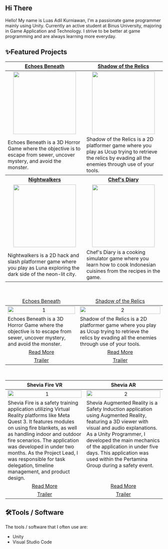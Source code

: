 ## Hi There
Hello! My name is Luas Adil Kurniawan, I'm a passionate game programmer mainly using Unity. Currently an active student at Binus University, majoring in Game Application and Technology. I strive to be better at game programming and are always learning more everyday.


## ✨Featured Projects
<table>
    <tr>
      <th width="500px" align="center"> <a href="https://github.com/Redacted-Studio/HorrorGame">Echoes Beneath</th>
      <th width="500px" align="center"> <a href="https://github.com/hooksun/Shadow-of-the-Relics">Shadow of the Relics</th>
    </tr>
  <tbody>
  <tr width="500px" align="center">
  <td><img src="https://github.com/user-attachments/assets/2be270e9-a073-4033-9f04-e94828dda4e4" height="200px"></td>
  <td><img src="https://github.com/user-attachments/assets/548b27cc-54e2-4ca9-ac4e-13efca30d0f4" height="200px"></td>
  </tr>
  
  <tr width="500px">
    <td>Echoes Beneath is a 3D Horror Game where the objective is to escape from sewer, uncover mystery, and avoid the monster.</td>
    <td>Shadow of the Relics is a 2D platformer game where you play as Ucup trying to retrieve the relics by evading all the enemies through use of your tools.</td>
  </tr>
  <tr>
    <th width="500px"> <a href="https://github.com/817r/LegionGoJam">Nightwalkers</th>
    <th width="500px"> <a href="https://github.com/WhiteStyx/Chef-sDiary">Chef's Diary</th>
  </tr>
      
  <tr width="500px" align="center">
    <td><img src="https://github.com/user-attachments/assets/3d852ab0-cb17-45fa-ba10-9cecc6d1563c" height="200px"></td>
    <td><img src="https://github.com/user-attachments/assets/6e8d587d-a8fa-4793-8ef6-42d4ca655442" height="200px"></td>
  </tr>
    
  <tr width="500px">
      <td>Nightwalkers is a 2D hack and slash platformer game where you play as Luna exploring the dark side of the neon-lit city.</td>
      <td>Chef's Diary is a cooking simulator game where you learn how to cook Indonesian cuisines from the recipes in the game.</td>
  </tr>
  </tbody>
</table>

<br>

<table width="100%">
  <thead>
    <tr>
       <td align="center"> <a href="https://github.com/Redacted-Studio/HorrorGame">Echoes Beneath</th>
       <td align="center"> <a href="https://github.com/hooksun/Shadow-of-the-Relics">Shadow of the Relics</th>
    </tr>
  </thead>
  <tbody>
    <tr>
      <td align="center">
        <img src="https://github.com/user-attachments/assets/2be270e9-a073-4033-9f04-e94828dda4e4" alt="1" style="width:100%;height:auto;">
      </td>
      <td align="center">
        <img src="https://github.com/user-attachments/assets/548b27cc-54e2-4ca9-ac4e-13efca30d0f4" alt="2" style="width:100%;height:auto;">
      </td>
    </tr>
    <tr>
      <td valign="text-top">Echoes Beneath is a 3D Horror Game where the objective is to escape from sewer, uncover mystery, and avoid the monster.</td> <!--desc-->
      <td valign="text-top">Shadow of the Relics is a 2D platformer game where you play as Ucup trying to retrieve the relics by evading all the enemies through use of your tools.</td> <!--desc-->
    </tr>
    <tr>
      <td align="center"><a href="https://github.com/fajarnadril/Project-Stir">Read More</a></td> <!--link1-->
      <td align="center"><a href="https://u2studio.itch.io/hopeless">Read More</a></td> <!--link2-->
    </tr>
    <tr>
      <td align="center"><a href="https://www.youtube.com/watch?v=UWn3G_PZ_fA">Trailer</a></td> <!--link1-->
      <td align="center"><a href="https://www.youtube.com/watch?v=MXbSJmlWlX0">Trailer</a></td> <!--link2-->
    </tr>
  </tbody>
</table>


<br>


<table width="100%">
  <thead>
    <tr>
      <th width="50%" align="center"><a>Shevia Fire VR</a></th> <!--tittle 3-->
      <th width="50%" align="center"><a>Shevia AR</a></th> <!--tittle 4-->
    </tr>
  </thead>
  <tbody>
    <tr>
      <td align="center">
        <img src="https://www.shevia.id/assets/img/product/shevia-fire/3.png" alt="1" style="width:100%;height:auto;">
      </td>
      <td align="center">
        <img src="https://www.shevia.id/assets/img/product/shevia-ar/1.png" alt="2" style="width:100%;height:auto;">
      </td>
    </tr>
    <tr>
      <td valign="text-top">Shevia Fire is a safety training application utilizing Virtual Reality platforms like Meta Quest 3. It features modules on using fire blankets, as well as handling indoor and outdoor fire scenarios. The application was developed in under two months. As the Project Lead, I was responsible for task delegation, timeline management, and product design.</td> <!--desc-->
      <td valign="text-top">Shevia Augmented Reality is a Safety Induction application using Augmented Reality, featuring a 3D viewer with visual and audio explanations. As a Unity Programmer, I developed the main mechanics of the application in under five days. This application was used within the Pertamina Group during a safety event.</td> <!--desc-->
    </tr>
    <tr>
      <td align="center"><a href="https://www.shevia.id/Product/SheviaFire">Read More</a></td> <!--link 3-->
      <td align="center"><a href="https://www.shevia.id/Product/SheviaAR">Read More</a></td> <!--link 4-->
    </tr>
    <tr>
      <td align="center"><a href="https://youtu.be/U301oBPnyCg">Trailer</a></td> <!--link 3-->
      <td align="center"><a href="https://youtu.be/6mlfc1Shwas">Trailer</a></td> <!--link 4-->
    </tr>
  </tbody>
</table>

## 🛠️Tools / Software
The tools / software that I often use are:
- Unity
- Visual Studio Code
